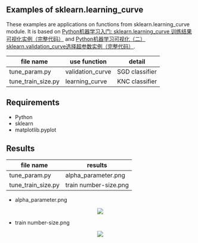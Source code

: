 ## Examples of sklearn.learning_curve
These examples are applications on functions from sklearn.learning_curve module. It is based on [Python机器学习入门: sklearn.learning_curve 训练结果可视化实例（完整代码）](https://blog.csdn.net/qq_36937684/article/details/105948980) and [Python机器学习可视化（二）sklearn.validation_curve选择超参数实例（完整代码）](https://blog.csdn.net/qq_36937684/article/details/106168001).

|file name| use function|detail|
|--|--|--|
| tune_param.py |  validation_curve|SGD classifier|
| tune_train_size.py |  learning_curve|KNC classifier|

## Requirements
* Python
* sklearn
* matplotlib.pyplot

## Results
|file name| results|
|--|--|
| tune_param.py |  alpha_parameter.png|
| tune_train_size.py |  train number-size.png|

* alpha_parameter.png
<div align='center'>
<img src="https://img-blog.csdnimg.cn/20200517002306308.png?x-oss-process=image/watermark,type_ZmFuZ3poZW5naGVpdGk,shadow_10,text_aHR0cHM6Ly9ibG9nLmNzZG4ubmV0L3FxXzM2OTM3Njg0,size_16,color_FFFFFF,t_70">
</div>

* train number-size.png
<div align='center'>
<img src="https://img-blog.csdnimg.cn/20200506135707607.png?x-oss-process=image/watermark,type_ZmFuZ3poZW5naGVpdGk,shadow_10,text_aHR0cHM6Ly9ibG9nLmNzZG4ubmV0L3FxXzM2OTM3Njg0,size_16,color_FFFFFF,t_70">
</div>
